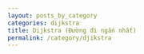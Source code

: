 ```yaml
---
layout: posts_by_category
categories: dijkstra
title: Dijkstra (Đường đi ngắn nhất)
permalink: /category/djikstra
---
```


